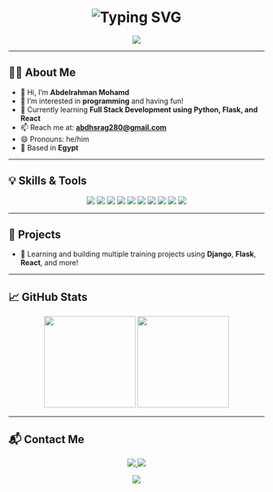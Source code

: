 <h1 align="center">
  <img src="https://readme-typing-svg.demolab.com?font=Fira+Code&pause=1000&center=true&width=435&lines=Hi+I'm+Abdelrahman+Mohamd;Full+Stack+Python+%26+React+Developer;Always+Learning+and+Building+Cool+Stuff!" alt="Typing SVG" />
</h1>

<p align="center">
  <img src="https://capsule-render.vercel.app/api?type=waving&color=0:36BCF7,100:9B59B6&height=120&section=header"/>
</p>

---

## 👨‍💻 About Me

- 👋 Hi, I’m **Abdelrahman Mohamd**  
- 👀 I’m interested in **programming** and having fun!  
- 🌱 Currently learning **Full Stack Development using Python, Flask, and React**  
- 📫 Reach me at: **abdhsrag280@gmail.com**  
- 😄 Pronouns: he/him  
- 📍 Based in **Egypt**

---

## 💡 Skills & Tools

<p align="center">
  <img src="https://img.shields.io/badge/Python-3776AB?style=for-the-badge&logo=python&logoColor=white"/>
  <img src="https://img.shields.io/badge/Flask-000000?style=for-the-badge&logo=flask&logoColor=white"/>
  <img src="https://img.shields.io/badge/Django-092E20?style=for-the-badge&logo=django&logoColor=white"/>
  <img src="https://img.shields.io/badge/React-61DAFB?style=for-the-badge&logo=react&logoColor=black"/>
  <img src="https://img.shields.io/badge/JavaScript-F7DF1E?style=for-the-badge&logo=javascript&logoColor=black"/>
  <img src="https://img.shields.io/badge/HTML5-E34F26?style=for-the-badge&logo=html5&logoColor=white"/>
  <img src="https://img.shields.io/badge/CSS3-1572B6?style=for-the-badge&logo=css3&logoColor=white"/>
  <img src="https://img.shields.io/badge/Bootstrap-7952B3?style=for-the-badge&logo=bootstrap&logoColor=white"/>
  <img src="https://img.shields.io/badge/Git-F05032?style=for-the-badge&logo=git&logoColor=white"/>
  <img src="https://img.shields.io/badge/GitHub-181717?style=for-the-badge&logo=github&logoColor=white"/>
</p>

---

## 🚀 Projects

- 🧪 Learning and building multiple training projects using **Django**, **Flask**, **React**, and more!

---

## 📈 GitHub Stats

<p align="center">
  <img src="https://github-readme-stats.vercel.app/api?username=Abdhsrag&show_icons=true&theme=radical&count_private=true" height="180em"/>
  <img src="https://github-readme-stats.vercel.app/api/top-langs/?username=Abdhsrag&layout=compact&theme=radical" height="180em"/>
</p>

---

## 📬 Contact Me

<p align="center">
  <a href="mailto:abdhsrag280@gmail.com">
    <img src="https://img.shields.io/badge/email-D14836?style=for-the-badge&logo=gmail&logoColor=white"/>
  </a>
  <a href="https://github.com/Abdhsrag">
    <img src="https://img.shields.io/badge/github-181717?style=for-the-badge&logo=github&logoColor=white"/>
  </a>
</p>

<p align="center">
  <img src="https://capsule-render.vercel.app/api?type=waving&color=0:9B59B6,100:36BCF7&height=120&section=footer"/>
</p>